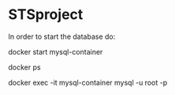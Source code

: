 ﻿# STSproject

In order to start the database do:

docker start mysql-container

docker ps

docker exec -it mysql-container mysql -u root -p
